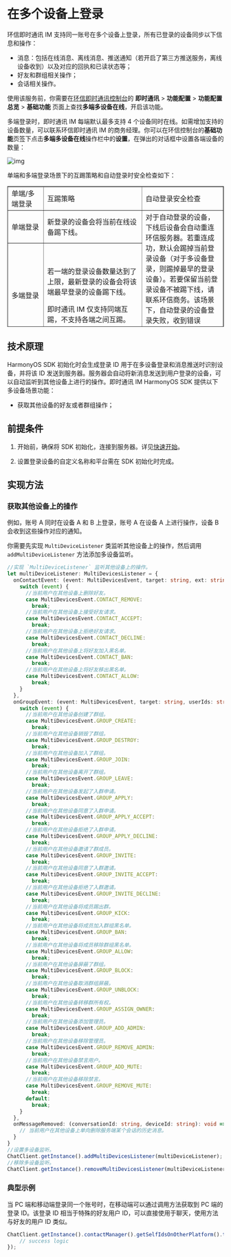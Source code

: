 # 在多个设备上登录

<Toc />

环信即时通讯 IM 支持同一账号在多个设备上登录，所有已登录的设备同步以下信息和操作：

- 消息：包括在线消息、离线消息、推送通知（若开启了第三方推送服务，离线设备收到）以及对应的回执和已读状态等；
- 好友和群组相关操作；
- 会话相关操作。

使用该服务前，你需要在[环信即时通讯控制台](https://console.easemob.com/user/login)的 **即时通讯** > **功能配置** > **功能配置总览** > **基础功能** 页面上查找**多端多设备在线**，开启该功能。

多端登录时，即时通讯 IM 每端默认最多支持 4 个设备同时在线。如需增加支持的设备数量，可以联系环信即时通讯 IM 的商务经理。你可以在环信控制台的**基础功能**页签下点击**多端多设备在线**操作栏中的**设置**，在弹出的对话框中设置各端设备的数量：

![img](@static/images/common/multidevice_device_count.png)

单端和多端登录场景下的互踢策略和自动登录时安全检查如下：

<table width="807" height="327" border="1">
  <tbody>
    <tr>
      <td width="109" height="49">单端/多端登录</td>
      <td width="384">互踢策略</td>
      <td width="292">自动登录安全检查</td>
    </tr>
    <tr>
      <td height="52">单端登录</td>
      <td>新登录的设备会将当前在线设备踢下线。</td>
      <td rowspan="2">对于自动登录的设备，下线后设备会自动重连环信服务器。若重连成功，默认会踢掉当前登录设备（对于多设备登录，则踢掉最早的登录设备）。若要保留当前登录设备不被踢下线，请联系环信商务。该场景下，自动登录的设备登录失败，收到错误 214，提示当前登录的设备数量超过限制。</td>
    </tr>
    <tr>
      <td height="156">多端登录</td>
      <td><p>若一端的登录设备数量达到了上限，最新登录的设备会将该端最早登录的设备踢下线。</p>
      <p>即时通讯 IM 仅支持同端互踢，不支持各端之间互踢。</p></td>
    </tr>
  </tbody>
</table>

## 技术原理  

HarmonyOS SDK 初始化时会生成登录 ID 用于在多设备登录和消息推送时识别设备，并将该 ID 发送到服务器。服务器会自动将新消息发送到用户登录的设备，可以自动监听到其他设备上进行的操作。即时通讯 IM HarmonyOS SDK 提供以下多设备场景功能：

- 获取其他设备的好友或者群组操作；

## 前提条件

1. 开始前，确保将 SDK 初始化，连接到服务器。详见[快速开始](quickstart.html)。

2. 设置登录设备的自定义名称和平台需在 SDK 初始化时完成。

## 实现方法   

### 获取其他设备上的操作

例如，账号 A 同时在设备 A 和 B 上登录，账号 A 在设备 A 上进行操作，设备 B 会收到这些操作对应的通知。

你需要先实现 `MultiDeviceListener` 类监听其他设备上的操作，然后调用 `addMultiDeviceListener` 方法添加多设备监听。

```TypeScript
//实现 `MultiDeviceListener` 监听其他设备上的操作。
let multiDeviceListener: MultiDevicesListener = {
  onContactEvent: (event: MultiDevicesEvent, target: string, ext: string): void => {
    switch (event) {
      //当前用户在其他设备上删除好友。
      case MultiDevicesEvent.CONTACT_REMOVE:
        break;
      //当前用户在其他设备上接受好友请求。
      case MultiDevicesEvent.CONTACT_ACCEPT:
        break;
      //当前用户在其他设备上拒绝好友请求。
      case MultiDevicesEvent.CONTACT_DECLINE:
        break;
      //当前用户在其他设备上将好友加入黑名单。
      case MultiDevicesEvent.CONTACT_BAN:
        break;
      //当前用户在其他设备上将好友移出黑名单。
      case MultiDevicesEvent.CONTACT_ALLOW:
        break;
    }
  },
  onGroupEvent: (event: MultiDevicesEvent, target: string, userIds: string[]): void => {
    switch (event) {
      //当前用户在其他设备创建了群组。
      case MultiDevicesEvent.GROUP_CREATE:
        break;
      //当前用户在其他设备销毁了群组。
      case MultiDevicesEvent.GROUP_DESTROY:
        break;
      //当前用户在其他设备加⼊了群组。
      case MultiDevicesEvent.GROUP_JOIN:
        break;
      //当前用户在其他设备离开了群组。
      case MultiDevicesEvent.GROUP_LEAVE:
        break;
      //当前用户在其他设备发起了入群申请。
      case MultiDevicesEvent.GROUP_APPLY:
        break;
      //当前用户在其他设备同意了入群申请。
      case MultiDevicesEvent.GROUP_APPLY_ACCEPT:
        break;
      //当前用户在其他设备拒绝了入群申请。
      case MultiDevicesEvent.GROUP_APPLY_DECLINE:
        break;
      //当前用户在其他设备邀请了群成员。
      case MultiDevicesEvent.GROUP_INVITE:
        break;
      //当前用户在其他设备同意了入群邀请。
      case MultiDevicesEvent.GROUP_INVITE_ACCEPT:
        break;
      //当前用户在其他设备拒绝了入群邀请。
      case MultiDevicesEvent.GROUP_INVITE_DECLINE:
        break;
      //当前用户在其他设备将成员踢出群。
      case MultiDevicesEvent.GROUP_KICK:
        break;
      //当前用户在其他设备将成员加⼊群组⿊名单。
      case MultiDevicesEvent.GROUP_BAN:
        break;
      //当前用户在其他设备将成员移除群组⿊名单。
      case MultiDevicesEvent.GROUP_ALLOW:
        break;
      //当前用户在其他设备屏蔽了群组。
      case MultiDevicesEvent.GROUP_BLOCK:
        break;
      //当前用户在其他设备取消群组屏蔽。
      case MultiDevicesEvent.GROUP_UNBLOCK:
        break;
      //当前用户在其他设备转移群所有权。
      case MultiDevicesEvent.GROUP_ASSIGN_OWNER:
        break;
      //当前用户在其他设备添加管理员。
      case MultiDevicesEvent.GROUP_ADD_ADMIN:
        break;
      //当前用户在其他设备移除管理员。
      case MultiDevicesEvent.GROUP_REMOVE_ADMIN:
        break;
      //当前用户在其他设备禁言用户。
      case MultiDevicesEvent.GROUP_ADD_MUTE:
        break;
      //当前用户在其他设备移除禁言。
      case MultiDevicesEvent.GROUP_REMOVE_MUTE:
        break;
      default:
        break;
    }
  },
  onMessageRemoved: (conversationId: string, deviceId: string): void => {
    // 当前用户在其他设备上单向删除服务端某个会话的历史消息。
  }
}
//设置多设备监听。
ChatClient.getInstance().addMultiDevicesListener(multiDeviceListener);
//移除多设备监听。
ChatClient.getInstance().removeMultiDevicesListener(multiDeviceListener);
```

### 典型示例

当 PC 端和移动端登录同一个账号时，在移动端可以通过调用方法获取到 PC 端的登录 ID。该登录 ID 相当于特殊的好友用户 ID，可以直接使用于聊天，使用方法与好友的用户 ID 类似。

```TypeScript
ChatClient.getInstance().contactManager().getSelfIdsOnOtherPlatform().then(result => {
    // success logic
});
```